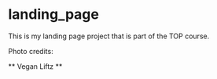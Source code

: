 # landing_page

This is my landing page project that is part of the TOP course.


Photo credits:

** Vegan Liftz **
